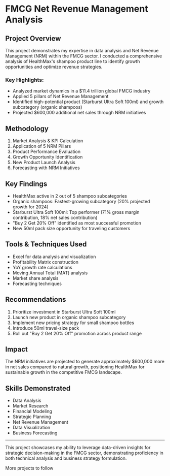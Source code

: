 # FMCG Net Revenue Management Analysis

## Project Overview

This project demonstrates my expertise in data analysis and Net Revenue Management (NRM) within the FMCG sector. I conducted a comprehensive analysis of HealthMax's shampoo product line to identify growth opportunities and optimize revenue strategies.

### Key Highlights:

- Analyzed market dynamics in a $11.4 trillion global FMCG industry
- Applied 5 pillars of Net Revenue Management
- Identified high-potential product (Starburst Ultra Soft 100ml) and growth subcategory (organic shampoos)
- Projected $600,000 additional net sales through NRM initiatives

## Methodology

1. Market Analysis & KPI Calculation
2. Application of 5 NRM Pillars
3. Product Performance Evaluation
4. Growth Opportunity Identification
5. New Product Launch Analysis
6. Forecasting with NRM Initiatives

## Key Findings

- HealthMax active in 2 out of 5 shampoo subcategories
- Organic shampoos: Fastest-growing subcategory (20% projected growth for 2024)
- Starburst Ultra Soft 100ml: Top performer (71% gross margin contribution, 18% net sales contribution)
- "Buy 2 Get 20% Off" identified as most successful promotion
- New 50ml pack size opportunity for traveling customers

## Tools & Techniques Used

- Excel for data analysis and visualization
- Profitability Matrix construction
- YoY growth rate calculations
- Moving Annual Total (MAT) analysis
- Market share analysis
- Forecasting techniques

## Recommendations

1. Prioritize investment in Starburst Ultra Soft 100ml
2. Launch new product in organic shampoo subcategory
3. Implement new pricing strategy for small shampoo bottles
4. Introduce 50ml travel-size pack
5. Roll out "Buy 2 Get 20% Off" promotion across product range

## Impact

The NRM initiatives are projected to generate approximately $600,000 more in net sales compared to natural growth, positioning HealthMax for sustainable growth in the competitive FMCG landscape.

## Skills Demonstrated

- Data Analysis
- Market Research
- Financial Modeling
- Strategic Planning
- Net Revenue Management
- Data Visualization
- Business Forecasting

---

This project showcases my ability to leverage data-driven insights for strategic decision-making in the FMCG sector, demonstrating proficiency in both technical analysis and business strategy formulation.

More projects to follow
